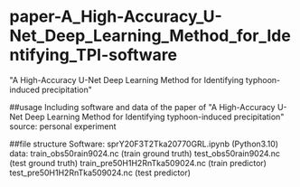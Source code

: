 # paper-A_High-Accuracy_U-Net_Deep_Learning_Method_for_Identifying_TPI-software
"A High-Accuracy U-Net Deep Learning Method for Identifying typhoon-induced precipitation"

##usage
Including software and data of the paper of "A High-Accuracy U-Net Deep Learning Method for Identifying typhoon-induced precipitation"
source: personal experiment

##file structure
Software: 
sprY20F3T2Tka20770GRL.ipynb (Python3.10)
data:
   train_obs50rain9024.nc (train ground truth)
   test_obs50rain9024.nc (test ground truth)
   train_pre50H1H2RnTka509024.nc (train predictor)
   test_pre50H1H2RnTka509024.nc (test predictor)
